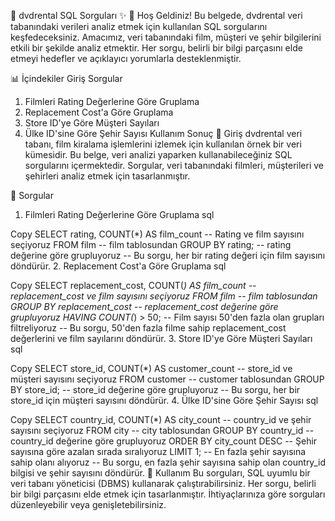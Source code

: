 📖 dvdrental SQL Sorguları ✨
🎉 Hoş Geldiniz!
Bu belgede, dvdrental veri tabanındaki verileri analiz etmek için kullanılan SQL sorgularını keşfedeceksiniz. Amacımız, veri tabanındaki film, müşteri ve şehir bilgilerini etkili bir şekilde analiz etmektir. Her sorgu, belirli bir bilgi parçasını elde etmeyi hedefler ve açıklayıcı yorumlarla desteklenmiştir.

📊 İçindekiler
Giriş
Sorgular
1. Filmleri Rating Değerlerine Göre Gruplama
2. Replacement Cost'a Göre Gruplama
3. Store ID'ye Göre Müşteri Sayıları
4. Ülke ID'sine Göre Şehir Sayısı
Kullanım
Sonuç
📖 Giriş
dvdrental veri tabanı, film kiralama işlemlerini izlemek için kullanılan örnek bir veri kümesidir. Bu belge, veri analizi yaparken kullanabileceğiniz SQL sorgularını içermektedir. Sorgular, veri tabanındaki filmleri, müşterileri ve şehirleri analiz etmek için tasarlanmıştır.

📝 Sorgular
1. Filmleri Rating Değerlerine Göre Gruplama
sql

Copy
SELECT rating, COUNT(*) AS film_count  -- Rating ve film sayısını seçiyoruz
FROM film  -- film tablosundan
GROUP BY rating;  -- rating değerine göre grupluyoruz
-- Bu sorgu, her bir rating değeri için film sayısını döndürür.
2. Replacement Cost'a Göre Gruplama
sql

Copy
SELECT replacement_cost, COUNT(*) AS film_count  -- replacement_cost ve film sayısını seçiyoruz
FROM film  -- film tablosundan
GROUP BY replacement_cost  -- replacement_cost değerine göre grupluyoruz
HAVING COUNT(*) > 50;  -- Film sayısı 50'den fazla olan grupları filtreliyoruz
-- Bu sorgu, 50'den fazla filme sahip replacement_cost değerlerini ve film sayılarını döndürür.
3. Store ID'ye Göre Müşteri Sayıları
sql

Copy
SELECT store_id, COUNT(*) AS customer_count  -- store_id ve müşteri sayısını seçiyoruz
FROM customer  -- customer tablosundan
GROUP BY store_id;  -- store_id değerine göre grupluyoruz
-- Bu sorgu, her bir store_id için müşteri sayısını döndürür.
4. Ülke ID'sine Göre Şehir Sayısı
sql

Copy
SELECT country_id, COUNT(*) AS city_count  -- country_id ve şehir sayısını seçiyoruz
FROM city  -- city tablosundan
GROUP BY country_id  -- country_id değerine göre grupluyoruz
ORDER BY city_count DESC  -- Şehir sayısına göre azalan sırada sıralıyoruz
LIMIT 1;  -- En fazla şehir sayısına sahip olanı alıyoruz
-- Bu sorgu, en fazla şehir sayısına sahip olan country_id bilgisi ve şehir sayısını döndürür.
📌 Kullanım
Bu sorguları, SQL uyumlu bir veri tabanı yöneticisi (DBMS) kullanarak çalıştırabilirsiniz. Her sorgu, belirli bir bilgi parçasını elde etmek için tasarlanmıştır. İhtiyaçlarınıza göre sorguları düzenleyebilir veya genişletebilirsiniz.
